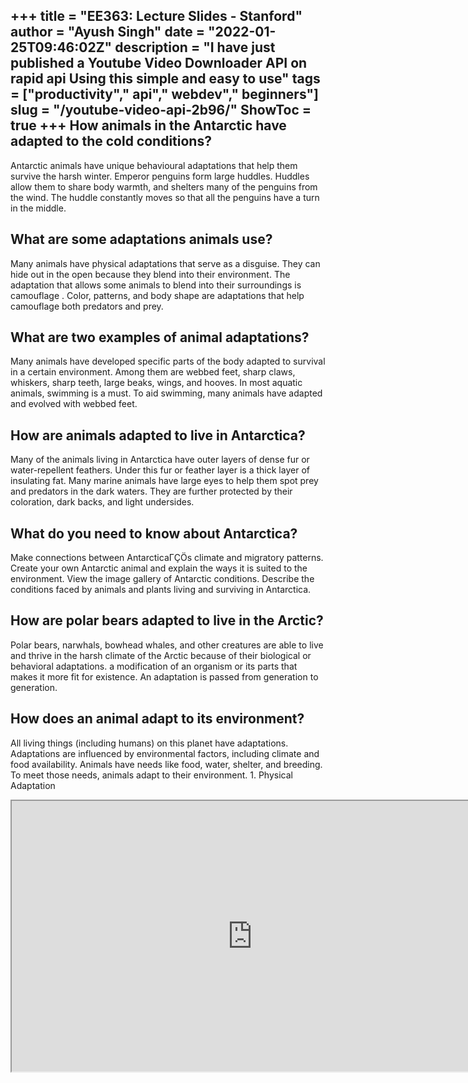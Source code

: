 +++
title = "EE363: Lecture Slides - Stanford"
author = "Ayush Singh"
date = "2022-01-25T09:46:02Z"
description = "I have just published a Youtube Video Downloader API on rapid api  Using this simple and easy to use"
tags = ["productivity"," api"," webdev"," beginners"]
slug = "/youtube-video-api-2b96/"
ShowToc = true
+++
How animals in the Antarctic have adapted to the cold conditions?
-----------------------------------------------------------------

Antarctic animals have unique behavioural adaptations that help them survive the harsh winter. Emperor penguins form large huddles. Huddles allow them to share body warmth, and shelters many of the penguins from the wind. The huddle constantly moves so that all the penguins have a turn in the middle.

What are some adaptations animals use?
--------------------------------------

Many animals have physical adaptations that serve as a disguise. They can hide out in the open because they blend into their environment. The adaptation that allows some animals to blend into their surroundings is camouflage . Color, patterns, and body shape are adaptations that help camouflage both predators and prey.

What are two examples of animal adaptations?
--------------------------------------------

Many animals have developed specific parts of the body adapted to survival in a certain environment. Among them are webbed feet, sharp claws, whiskers, sharp teeth, large beaks, wings, and hooves. In most aquatic animals, swimming is a must. To aid swimming, many animals have adapted and evolved with webbed feet.

How are animals adapted to live in Antarctica?
----------------------------------------------

Many of the animals living in Antarctica have outer layers of dense fur or water-repellent feathers. Under this fur or feather layer is a thick layer of insulating fat. Many marine animals have large eyes to help them spot prey and predators in the dark waters. They are further protected by their coloration, dark backs, and light undersides.

What do you need to know about Antarctica?
------------------------------------------

Make connections between AntarcticaΓÇÖs climate and migratory patterns. Create your own Antarctic animal and explain the ways it is suited to the environment. View the image gallery of Antarctic conditions. Describe the conditions faced by animals and plants living and surviving in Antarctica.

How are polar bears adapted to live in the Arctic?
--------------------------------------------------

Polar bears, narwhals, bowhead whales, and other creatures are able to live and thrive in the harsh climate of the Arctic because of their biological or behavioral adaptations. a modification of an organism or its parts that makes it more fit for existence. An adaptation is passed from generation to generation.

How does an animal adapt to its environment?
--------------------------------------------

All living things (including humans) on this planet have adaptations. Adaptations are influenced by environmental factors, including climate and food availability. Animals have needs like food, water, shelter, and breeding. To meet those needs, animals adapt to their environment. 1. Physical Adaptation

<iframe allow="accelerometer; autoplay; clipboard-write; encrypted-media; gyroscope; picture-in-picture" allowfullscreen="" class="__youtube_prefs__  epyt-is-override  no-lazyload" data-no-lazy="1" data-origheight="433" data-origwidth="770" data-skipgform_ajax_framebjll="" height="433" id="_ytid_28665" loading="lazy" src="https://www.youtube.com/embed/IFqQALalXUo?enablejsapi=1&autoplay=0&cc_load_policy=0&cc_lang_pref=&iv_load_policy=1&loop=0&modestbranding=0&rel=1&fs=1&playsinline=0&autohide=2&theme=dark&color=red&controls=1&" title="YouTube player" width="770"></iframe>
